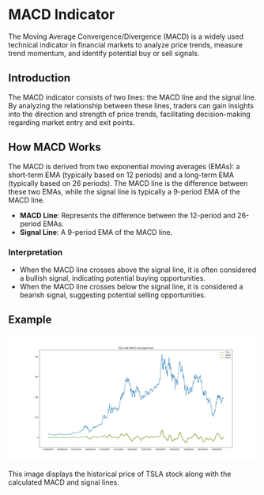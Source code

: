 # MACD Indicator

The Moving Average Convergence/Divergence (MACD) is a widely used technical indicator in financial markets to analyze price trends, measure trend momentum, and identify potential buy or sell signals.

## Introduction

The MACD indicator consists of two lines: the MACD line and the signal line. By analyzing the relationship between these lines, traders can gain insights into the direction and strength of price trends, facilitating decision-making regarding market entry and exit points.

## How MACD Works

The MACD is derived from two exponential moving averages (EMAs): a short-term EMA (typically based on 12 periods) and a long-term EMA (typically based on 26 periods). The MACD line is the difference between these two EMAs, while the signal line is typically a 9-period EMA of the MACD line.

- **MACD Line**: Represents the difference between the 12-period and 26-period EMAs.
- **Signal Line**: A 9-period EMA of the MACD line.

### Interpretation

- When the MACD line crosses above the signal line, it is often considered a bullish signal, indicating potential buying opportunities.
- When the MACD line crosses below the signal line, it is considered a bearish signal, suggesting potential selling opportunities.

## Example

![TSLA with MACD and Signal lines](macd.png)

This image displays the historical price of TSLA stock along with the calculated MACD and signal lines.
